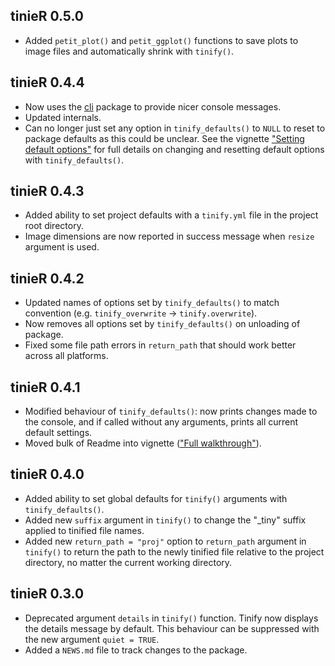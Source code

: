## tinieR 0.5.0

* Added `petit_plot()` and `petit_ggplot()` functions to save plots to image files and automatically shrink with `tinify()`.

## tinieR 0.4.4

* Now uses the [cli](https://cli.r-lib.org/) package to provide nicer console messages.
* Updated internals.
* Can no longer just set any option in `tinify_defaults()` to `NULL` to reset to package defaults as this could be unclear. See the vignette ["Setting default options"](https://jmablog.github.io/tinieR/articles/setting-defaults.html) for full details on changing and resetting default options with `tinify_defaults()`.

## tinieR 0.4.3

* Added ability to set project defaults with a `tinify.yml` file in the project root directory.
* Image dimensions are now reported in success message when `resize` argument is used.

## tinieR 0.4.2

* Updated names of options set by `tinify_defaults()` to match convention (e.g. `tinify_overwrite` -> `tinify.overwrite`).
* Now removes all options set by `tinify_defaults()` on unloading of package.
* Fixed some file path errors in `return_path` that should work better across all platforms.

## tinieR 0.4.1

* Modified behaviour of `tinify_defaults()`: now prints changes made to the console, and if called without any arguments, prints all current default settings.
* Moved bulk of Readme into vignette (["Full walkthrough"](https://jmablog.github.io/tinieR/articles/tinieR.html)).

## tinieR 0.4.0

* Added ability to set global defaults for `tinify()` arguments with `tinify_defaults()`.
* Added new `suffix` argument in `tinify()` to change the "_tiny" suffix applied to tinified file names.
* Added new `return_path = "proj"` option to `return_path` argument in `tinify()` to return the path to the newly tinified file relative to the project directory, no matter the current working directory.

## tinieR 0.3.0

* Deprecated argument `details` in `tinify()` function. Tinify now displays the details message by default. This behaviour can be suppressed with the new argument `quiet = TRUE`.
* Added a `NEWS.md` file to track changes to the package.
